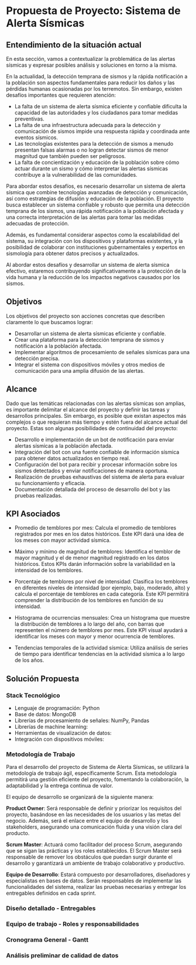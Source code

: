# Propuesta de Proyecto: Sistema de Alerta Sísmicas

## Entendimiento de la situación actual

En esta sección, vamos a contextualizar la problemática de las alertas sísmicas y expresar posibles análisis y soluciones en torno a la misma.

En la actualidad, la detección temprana de sismos y la rápida notificación a la población son aspectos fundamentales para reducir los daños y las pérdidas humanas ocasionadas por los terremotos. Sin embargo, existen desafíos importantes que requieren atención:

- La falta de un sistema de alerta sísmica eficiente y confiable dificulta la capacidad de las autoridades y los ciudadanos para tomar medidas preventivas.
- La falta de una infraestructura adecuada para la detección y comunicación de sismos impide una respuesta rápida y coordinada ante eventos sísmicos.
- Las tecnologías existentes para la detección de sismos a menudo presentan falsas alarmas o no logran detectar sismos de menor magnitud que también pueden ser peligrosos.
- La falta de concientización y educación de la población sobre cómo actuar durante un sismo y cómo interpretar las alertas sísmicas contribuye a la vulnerabilidad de las comunidades.

Para abordar estos desafíos, es necesario desarrollar un sistema de alerta sísmica que combine tecnologías avanzadas de detección y comunicación, así como estrategias de difusión y educación de la población. El proyecto busca establecer un sistema confiable y robusto que permita una detección temprana de los sismos, una rápida notificación a la población afectada y una correcta interpretación de las alertas para tomar las medidas adecuadas de protección.

Además, es fundamental considerar aspectos como la escalabilidad del sistema, su integración con los dispositivos y plataformas existentes, y la posibilidad de colaborar con instituciones gubernamentales y expertos en sismología para obtener datos precisos y actualizados.

Al abordar estos desafíos y desarrollar un sistema de alerta sísmica efectivo, estaremos contribuyendo significativamente a la protección de la vida humana y la reducción de los impactos negativos causados por los sismos.

## Objetivos

Los objetivos del proyecto son acciones concretas que describen claramente lo que buscamos lograr:

- Desarrollar un sistema de alerta sísmicas eficiente y confiable.
- Crear una plataforma para la detección temprana de sismos y notificación a la población afectada.
- Implementar algoritmos de procesamiento de señales sísmicas para una detección precisa.
- Integrar el sistema con dispositivos móviles y otros medios de comunicación para una amplia difusión de las alertas.

## Alcance

Dado que las temáticas relacionadas con las alertas sísmicas son amplias, es importante delimitar el alcance del proyecto y definir las tareas y desarrollos principales. Sin embargo, es posible que existan aspectos más complejos o que requieran más tiempo y estén fuera del alcance actual del proyecto. Estas son algunas posibilidades de continuidad del proyecto:

- Desarrollo e implementación de un bot de notificación para enviar alertas sísmicas a la población afectada.
- Integración del bot con una fuente confiable de información sísmica para obtener datos actualizados en tiempo real.
- Configuración del bot para recibir y procesar información sobre los sismos detectados y enviar notificaciones de manera oportuna.
- Realización de pruebas exhaustivas del sistema de alerta para evaluar su funcionamiento y eficacia.
- Documentación detallada del proceso de desarrollo del bot y las pruebas realizadas.


## KPI Asociados
- Promedio de temblores por mes: Calcula el promedio de temblores registrados por mes en los datos históricos. Este KPI  dará una idea de los meses con mayor actividad sísmica.

- Máximo y mínimo de magnitud de temblores: Identifica el temblor de mayor magnitud y el de menor magnitud registrado en los datos históricos. Estos KPIs darán información sobre la variabilidad en la intensidad de los temblores.

- Porcentaje de temblores por nivel de intensidad: Clasifica los temblores en diferentes niveles de intensidad (por ejemplo, bajo, moderado, alto) y calcula el porcentaje de temblores en cada categoría. Este KPI  permitirá comprender la distribución de los temblores en función de su intensidad.

- Histograma de ocurrencias mensuales: Crea un histograma que muestre la distribución de temblores a lo largo del año, con barras que representen el número de temblores por mes. Este KPI visual ayudará a identificar los meses con mayor y menor ocurrencia de temblores.

- Tendencias temporales de la actividad sísmica: Utiliza análisis de series de tiempo para identificar tendencias en la actividad sísmica a lo largo de los años.


## Solución Propuesta
### Stack Tecnológico
- Lenguaje de programación: Python
- Base de datos: MongoDB
- Librerías de procesamiento de señales: NumPy, Pandas
- Librerías de machine learning: 
- Herramientas de visualización de datos: 
- Integración con dispositivos móviles: 

### Metodología de Trabajo
Para el desarrollo del proyecto de Sistema de Alerta Sísmicas, se utilizará la metodología de trabajo ágil, específicamente Scrum. Esta metodología permitirá una gestión eficiente del proyecto, fomentando la colaboración, la adaptabilidad y la entrega continua de valor.

El equipo de desarrollo se organizará de la siguiente manera:

**Product Owner**: Será responsable de definir y priorizar los requisitos del proyecto, basándose en las necesidades de los usuarios y las metas del negocio. Además, será el enlace entre el equipo de desarrollo y los stakeholders, asegurando una comunicación fluida y una visión clara del producto.

**Scrum Master**: Actuará como facilitador del proceso Scrum, asegurando que se sigan las prácticas y los roles establecidos. El Scrum Master será responsable de remover los obstáculos que puedan surgir durante el desarrollo y garantizará un ambiente de trabajo colaborativo y productivo.

**Equipo de Desarrollo**: Estará compuesto por desarrolladores, diseñadores y especialistas en bases de datos. Serán responsables de implementar las funcionalidades del sistema, realizar las pruebas necesarias y entregar los entregables definidos en cada sprint.

### Diseño detallado - Entregables
### Equipo de trabajo - Roles y responsabilidades
### Cronograma General - Gantt
### Análisis preliminar de calidad de datos
